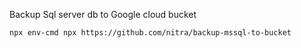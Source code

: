 Backup Sql server db to Google cloud bucket

```
npx env-cmd npx https://github.com/nitra/backup-mssql-to-bucket
```
